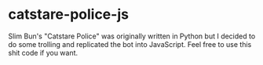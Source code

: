 # catstare-police-js
Slim Bun's "Catstare Police" was originally written in Python but I decided to do some trolling and replicated the bot into JavaScript. Feel free to use this shit code if you want.

